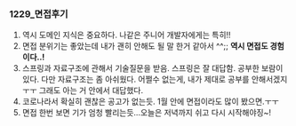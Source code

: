 ### 1229_면접후기

1. 역시 도메인 지식은 중요하다. 나같은 주니어 개발자에게는 특히!!
2. 면접 분위기는 좋았는데 내가 괜히 안해도 될 말 한거 같아서 ^^;; **역시 면접도 경험이다..!**
3. 스프링과 자료구조에 관해서 기술질문을 받음. 스프링은 잘 대답함. 공부한 보람이 있다. 다만 자료구조는 좀 아쉬웠다.
어쩔수 없는게, 내가 제대로 공부를 안해서겠지 ㅜㅜ 그래도 아는 거 안에서 대답했다.
4. 코로나라서 확실히 괜찮은 공고가 없는듯. 1월 안에 면접이라도 많이 봤으면.ㅜㅜ
5. 면접 한번 보면 기가 엄청 빨리는듯...오늘은 저녁까지 쉬고 다시 시작해야징~!
